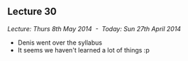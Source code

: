 Lecture 30
----------

*Lecture: Thurs 8th May 2014  -  Today: Sun 27th April 2014*

- Denis went over the syllabus
- It seems we haven't learned a lot of things :p
